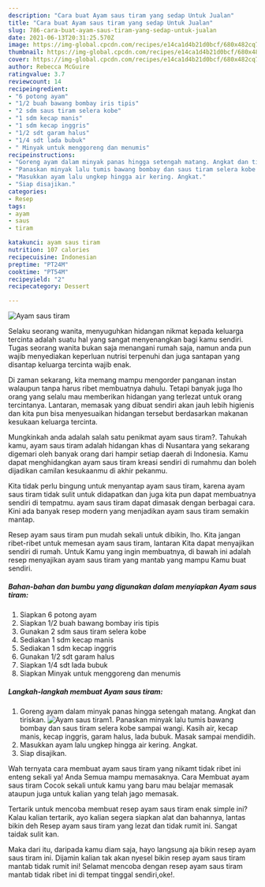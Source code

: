 ```yaml
---
description: "Cara buat Ayam saus tiram yang sedap Untuk Jualan"
title: "Cara buat Ayam saus tiram yang sedap Untuk Jualan"
slug: 786-cara-buat-ayam-saus-tiram-yang-sedap-untuk-jualan
date: 2021-06-13T20:31:25.570Z
image: https://img-global.cpcdn.com/recipes/e14ca1d4b21d0bcf/680x482cq70/ayam-saus-tiram-foto-resep-utama.jpg
thumbnail: https://img-global.cpcdn.com/recipes/e14ca1d4b21d0bcf/680x482cq70/ayam-saus-tiram-foto-resep-utama.jpg
cover: https://img-global.cpcdn.com/recipes/e14ca1d4b21d0bcf/680x482cq70/ayam-saus-tiram-foto-resep-utama.jpg
author: Rebecca McGuire
ratingvalue: 3.7
reviewcount: 14
recipeingredient:
- "6 potong ayam"
- "1/2 buah bawang bombay iris tipis"
- "2 sdm saus tiram selera kobe"
- "1 sdm kecap manis"
- "1 sdm kecap inggris"
- "1/2 sdt garam halus"
- "1/4 sdt lada bubuk"
- " Minyak untuk menggoreng dan menumis"
recipeinstructions:
- "Goreng ayam dalam minyak panas hingga setengah matang. Angkat dan tiriskan."
- "Panaskan minyak lalu tumis bawang bombay dan saus tiram selera kobe sampai wangi. Kasih air, kecap manis, kecap inggris, garam halus, lada bubuk. Masak sampai mendidih."
- "Masukkan ayam lalu ungkep hingga air kering. Angkat."
- "Siap disajikan."
categories:
- Resep
tags:
- ayam
- saus
- tiram

katakunci: ayam saus tiram 
nutrition: 107 calories
recipecuisine: Indonesian
preptime: "PT24M"
cooktime: "PT54M"
recipeyield: "2"
recipecategory: Dessert

---
```



![Ayam saus tiram](https://img-global.cpcdn.com/recipes/e14ca1d4b21d0bcf/680x482cq70/ayam-saus-tiram-foto-resep-utama.jpg)

Selaku seorang wanita, menyuguhkan hidangan nikmat kepada keluarga tercinta adalah suatu hal yang sangat menyenangkan bagi kamu sendiri. Tugas seorang  wanita bukan saja menangani rumah saja, namun anda pun wajib menyediakan keperluan nutrisi terpenuhi dan juga santapan yang disantap keluarga tercinta wajib enak.

Di zaman  sekarang, kita memang mampu mengorder panganan instan walaupun tanpa harus ribet membuatnya dahulu. Tetapi banyak juga lho orang yang selalu mau memberikan hidangan yang terlezat untuk orang tercintanya. Lantaran, memasak yang dibuat sendiri akan jauh lebih higienis dan kita pun bisa menyesuaikan hidangan tersebut berdasarkan makanan kesukaan keluarga tercinta. 



Mungkinkah anda adalah salah satu penikmat ayam saus tiram?. Tahukah kamu, ayam saus tiram adalah hidangan khas di Nusantara yang sekarang digemari oleh banyak orang dari hampir setiap daerah di Indonesia. Kamu dapat menghidangkan ayam saus tiram kreasi sendiri di rumahmu dan boleh dijadikan camilan kesukaanmu di akhir pekanmu.

Kita tidak perlu bingung untuk menyantap ayam saus tiram, karena ayam saus tiram tidak sulit untuk didapatkan dan juga kita pun dapat membuatnya sendiri di tempatmu. ayam saus tiram dapat dimasak dengan berbagai cara. Kini ada banyak resep modern yang menjadikan ayam saus tiram semakin mantap.

Resep ayam saus tiram pun mudah sekali untuk dibikin, lho. Kita jangan ribet-ribet untuk memesan ayam saus tiram, lantaran Kita dapat menyajikan sendiri di rumah. Untuk Kamu yang ingin membuatnya, di bawah ini adalah resep menyajikan ayam saus tiram yang mantab yang mampu Kamu buat sendiri.

<!--inarticleads1-->

##### Bahan-bahan dan bumbu yang digunakan dalam menyiapkan Ayam saus tiram:

1. Siapkan 6 potong ayam
1. Siapkan 1/2 buah bawang bombay iris tipis
1. Gunakan 2 sdm saus tiram selera kobe
1. Sediakan 1 sdm kecap manis
1. Sediakan 1 sdm kecap inggris
1. Gunakan 1/2 sdt garam halus
1. Siapkan 1/4 sdt lada bubuk
1. Siapkan  Minyak untuk menggoreng dan menumis




<!--inarticleads2-->

##### Langkah-langkah membuat Ayam saus tiram:

1. Goreng ayam dalam minyak panas hingga setengah matang. Angkat dan tiriskan.
<img src="https://img-global.cpcdn.com/steps/fd4bdb6d16e78da8/160x128cq70/ayam-saus-tiram-langkah-memasak-1-foto.jpg" alt="Ayam saus tiram">1. Panaskan minyak lalu tumis bawang bombay dan saus tiram selera kobe sampai wangi. Kasih air, kecap manis, kecap inggris, garam halus, lada bubuk. Masak sampai mendidih.
1. Masukkan ayam lalu ungkep hingga air kering. Angkat.
1. Siap disajikan.




Wah ternyata cara membuat ayam saus tiram yang nikamt tidak ribet ini enteng sekali ya! Anda Semua mampu memasaknya. Cara Membuat ayam saus tiram Cocok sekali untuk kamu yang baru mau belajar memasak ataupun juga untuk kalian yang telah jago memasak.

Tertarik untuk mencoba membuat resep ayam saus tiram enak simple ini? Kalau kalian tertarik, ayo kalian segera siapkan alat dan bahannya, lantas bikin deh Resep ayam saus tiram yang lezat dan tidak rumit ini. Sangat taidak sulit kan. 

Maka dari itu, daripada kamu diam saja, hayo langsung aja bikin resep ayam saus tiram ini. Dijamin kalian tak akan nyesel bikin resep ayam saus tiram mantab tidak rumit ini! Selamat mencoba dengan resep ayam saus tiram mantab tidak ribet ini di tempat tinggal sendiri,oke!.

